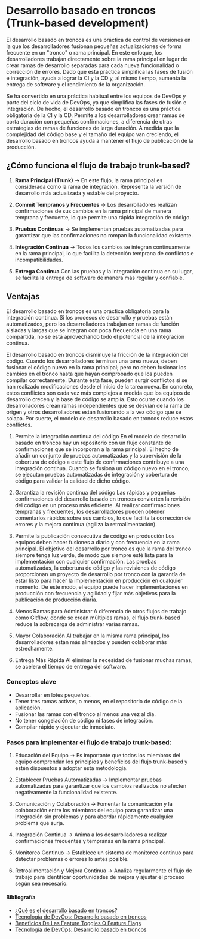 # Desarrollo basado en troncos (Trunk-based development)

El desarrollo basado en troncos es una práctica de control de versiones en la que los desarrolladores fusionan pequeñas actualizaciones de forma frecuente en un "tronco" o rama principal. En este enfoque, los desarrolladores trabajan directamente sobre la rama principal en lugar de crear ramas de desarrollo separadas para cada nueva funcionalidad o corrección de errores. Dado que esta práctica simplifica las fases de fusión e integración, ayuda a lograr la CI y la CD y, al mismo tiempo, aumenta la entrega de software y el rendimiento de la organización.

Se ha convertido en una práctica habitual entre los equipos de DevOps y parte del ciclo de vida de DevOps, ya que simplifica las fases de fusión e integración. De hecho, el desarrollo basado en troncos es una práctica obligatoria de la CI y la CD. Permite a los desarrolladores crear ramas de corta duración con pequeñas confirmaciones, a diferencia de otras estrategias de ramas de funciones de larga duración. A medida que la complejidad del código base y el tamaño del equipo van creciendo, el desarrollo basado en troncos ayuda a mantener el flujo de publicación de la producción.

## ¿Cómo funciona el flujo de trabajo trunk-based?

1. **Rama Principal (Trunk)** $\rightarrow$ En este flujo, la rama principal es considerada como la rama de integración. Representa la versión de desarrollo más actualizada y estable del proyecto.

2. **Commit Tempranos y Frecuentes** $\rightarrow$ Los desarrolladores realizan confirmaciones de sus cambios en la rama principal de manera temprana y frecuente, lo que permite una rápida integración de código.

3. **Pruebas Continuas** $\rightarrow$ Se implementan pruebas automatizadas para garantizar que las confirmaciones no rompan la funcionalidad existente.

4. **Integración Continua** $\rightarrow$ Todos los cambios se integran continuamente en la rama principal, lo que facilita la detección temprana de conflictos e incompatibilidades.

5. **Entrega Continua** Con las pruebas y la integración continua en su lugar, se facilita la entrega de software de manera más regular y confiable.

## Ventajas

El desarrollo basado en troncos es una práctica obligatoria para la integración continua. Si los procesos de desarrollo y pruebas están automatizados, pero los desarrolladores trabajan en ramas de función aisladas y largas que se integran con poca frecuencia en una rama compartida, no se está aprovechando todo el potencial de la integración continua.

El desarrollo basado en troncos disminuye la fricción de la integración del código. Cuando los desarrolladores terminan una tarea nueva, deben fusionar el código nuevo en la rama principal; pero no deben fusionar los cambios en el tronco hasta que hayan comprobado que los pueden compilar correctamente. Durante esta fase, pueden surgir conflictos si se han realizado modificaciones desde el inicio de la tarea nueva. En concreto, estos conflictos son cada vez más complejos a medida que los equipos de desarrollo crecen y la base de código se amplía. Esto ocurre cuando los desarrolladores crean ramas independientes que se desvían de la rama de origen y otros desarrolladores están fusionando a la vez código que se solapa. Por suerte, el modelo de desarrollo basado en troncos reduce estos conflictos.

1. Permite la integración continua del código
En el modelo de desarrollo basado en troncos hay un repositorio con un flujo constante de confirmaciones que se incorporan a la rama principal. El hecho de añadir un conjunto de pruebas automatizadas y la supervisión de la cobertura de código a este flujo de confirmaciones contribuye a una integración continua. Cuando se fusiona un código nuevo en el tronco, se ejecutan pruebas automatizadas de integración y cobertura de código para validar la calidad de dicho código.

2. Garantiza la revisión continua del código
Las rápidas y pequeñas confirmaciones del desarrollo basado en troncos convierten la revisión del código en un proceso más eficiente. Al realizar confirmaciones tempranas y frecuentes, los desarrolladores pueden obtener comentarios rápidos sobre sus cambios, lo que facilita la corrección de errores y la mejora continua (agiliza la retroalimentación).

3. Permite la publicación consecutiva de código en producción
Los equipos deben hacer fusiones a diario y con frecuencia en la rama principal. El objetivo del desarrollo por tronco es que la rama del tronco siempre tenga luz verde, de modo que siempre esté lista para la implementación con cualquier confirmación. Las pruebas automatizadas, la cobertura de código y las revisiones de código proporcionan un proyecto de desarrollo por tronco con la garantía de estar listo para hacer la implementación en producción en cualquier momento. De este modo, el equipo puede hacer implementaciones en producción con frecuencia y agilidad y fijar más objetivos para la publicación de producción diaria.

4. Menos Ramas para Administrar
A diferencia de otros flujos de trabajo como Gitflow, donde se crean múltiples ramas, el flujo trunk-based reduce la sobrecarga de administrar varias ramas.

5. Mayor Colaboración
Al trabajar en la misma rama principal, los desarrolladores están más alineados y pueden colaborar más estrechamente.

6. Entrega Más Rápida
Al eliminar la necesidad de fusionar muchas ramas, se acelera el tiempo de entrega del software.

### Conceptos clave

- Desarrollar en lotes pequeños.
- Tener tres ramas activas, o menos, en el repositorio de código de la aplicación.
- Fusionar las ramas con el tronco al menos una vez al día.
- No tener congelación de código ni fases de integración.
- Compilar rápido y ejecutar de inmediato.

### Pasos para implementar el flujo de trabajo trunk-based:

1. Educación del Equipo $\rightarrow$ Es importante que todos los miembros del equipo comprendan los principios y beneficios del flujo trunk-based y estén dispuestos a adoptar esta metodología.

2. Establecer Pruebas Automatizadas $\rightarrow$ Implementar pruebas automatizadas para garantizar que los cambios realizados no afecten negativamente la funcionalidad existente.

3. Comunicación y Colaboración $\rightarrow$ Fomentar la comunicación y la colaboración entre los miembros del equipo para garantizar una integración sin problemas y para abordar rápidamente cualquier problema que surja.

4. Integración Continua $\rightarrow$ Anima a los desarrolladores a realizar confirmaciones frecuentes y tempranas en la rama principal.

5. Monitoreo Continuo $\rightarrow$ Establece un sistema de monitoreo continuo para detectar problemas o errores lo antes posible.

6. Retroalimentación y Mejora Continua $\rightarrow$ Analiza regularmente el flujo de trabajo para identificar oportunidades de mejora y ajustar el proceso según sea necesario.

#### Bibliografía

- [¿Qué es el desarrollo basado en troncos?](https://apiumhub.com/es/tech-blog-barcelona/desarrollo-basado-en-troncos/#:~:text=El%20desarrollo%20basado%20en%20troncos%20(TBD)%20es%20un%20modelo%20de,rama%20se%20llama%20%C2%ABtronco%C2%BB.)
- [Tecnología de DevOps: Desarrollo basado en troncos]((https://cloud.google.com/architecture/devops/devops-tech-trunk-based-development?hl=es-419#:~:text=En%20el%20desarrollo%20basado%20en%20troncos%2C%20los%20desarrolladores%20env%C3%ADan%20el,flechas%20descendentes)%20lo%20antes%20posible.)
- [Beneficios De Las Feature Toggles O Feature Flags](https://apiumhub.com/es/tech-blog-barcelona/beneficios-feature-toggles-feature-flags/)
- [Tecnología de DevOps: Desarrollo basado en troncos](https://cloud.google.com/architecture/devops/devops-tech-trunk-based-development?hl=es-419)